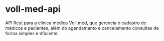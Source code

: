 # voll-med-api
API Rest para a clínica médica Voll.med, que gerencia o cadastro de médicos e pacientes, além do agendamento e cancelamento consultas de forma simples e eficiente.
